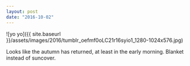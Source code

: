 ```yaml
---
layout: post
date: "2016-10-02"
---
```


![yo yo]({{ site.baseurl }}/assets/images/2016/tumblr_oefmf0oLC21r16syio1_1280-1024x576.jpg)

Looks like the autumn has returned, at least in the early morning. Blanket instead of suncover.
